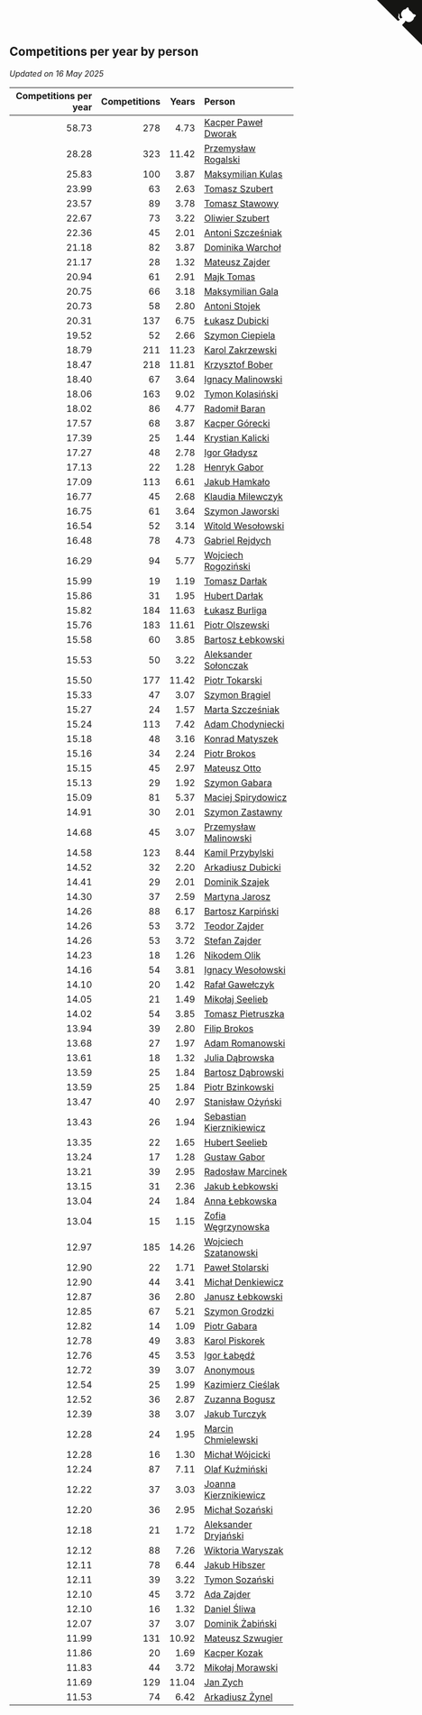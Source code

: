 ## Competitions per year by person

*Updated on 16 May 2025*

| Competitions per year | Competitions | Years | Person |
| ---: | ---: | ---: | :--- |
| 58.73 | 278 | 4.73 | [Kacper Paweł Dworak](https://www.worldcubeassociation.org/persons/2020DWOR01) |
| 28.28 | 323 | 11.42 | [Przemysław Rogalski](https://www.worldcubeassociation.org/persons/2013ROGA02) |
| 25.83 | 100 | 3.87 | [Maksymilian Kulas](https://www.worldcubeassociation.org/persons/2021KULA02) |
| 23.99 | 63 | 2.63 | [Tomasz Szubert](https://www.worldcubeassociation.org/persons/2022SZUB02) |
| 23.57 | 89 | 3.78 | [Tomasz Stawowy](https://www.worldcubeassociation.org/persons/2021STAW01) |
| 22.67 | 73 | 3.22 | [Oliwier Szubert](https://www.worldcubeassociation.org/persons/2022SZUB01) |
| 22.36 | 45 | 2.01 | [Antoni Szcześniak](https://www.worldcubeassociation.org/persons/2023SZCZ04) |
| 21.18 | 82 | 3.87 | [Dominika Warchoł](https://www.worldcubeassociation.org/persons/2021WARC01) |
| 21.17 | 28 | 1.32 | [Mateusz Zajder](https://www.worldcubeassociation.org/persons/2024ZAJD01) |
| 20.94 | 61 | 2.91 | [Majk Tomas](https://www.worldcubeassociation.org/persons/2022TOMA05) |
| 20.75 | 66 | 3.18 | [Maksymilian Gala](https://www.worldcubeassociation.org/persons/2022GALA01) |
| 20.73 | 58 | 2.80 | [Antoni Stojek](https://www.worldcubeassociation.org/persons/2022STOJ03) |
| 20.31 | 137 | 6.75 | [Łukasz Dubicki](https://www.worldcubeassociation.org/persons/2018DUBI01) |
| 19.52 | 52 | 2.66 | [Szymon Ciepiela](https://www.worldcubeassociation.org/persons/2022CIEP01) |
| 18.79 | 211 | 11.23 | [Karol Zakrzewski](https://www.worldcubeassociation.org/persons/2014ZAKR01) |
| 18.47 | 218 | 11.81 | [Krzysztof Bober](https://www.worldcubeassociation.org/persons/2013BOBE01) |
| 18.40 | 67 | 3.64 | [Ignacy Malinowski](https://www.worldcubeassociation.org/persons/2021MALI02) |
| 18.06 | 163 | 9.02 | [Tymon Kolasiński](https://www.worldcubeassociation.org/persons/2016KOLA02) |
| 18.02 | 86 | 4.77 | [Radomił Baran](https://www.worldcubeassociation.org/persons/2020BARA02) |
| 17.57 | 68 | 3.87 | [Kacper Górecki](https://www.worldcubeassociation.org/persons/2021GORE01) |
| 17.39 | 25 | 1.44 | [Krystian Kalicki](https://www.worldcubeassociation.org/persons/2023KALI10) |
| 17.27 | 48 | 2.78 | [Igor Gładysz](https://www.worldcubeassociation.org/persons/2022GLAD01) |
| 17.13 | 22 | 1.28 | [Henryk Gabor](https://www.worldcubeassociation.org/persons/2024GABO02) |
| 17.09 | 113 | 6.61 | [Jakub Hamkało](https://www.worldcubeassociation.org/persons/2018HAMK01) |
| 16.77 | 45 | 2.68 | [Klaudia Milewczyk](https://www.worldcubeassociation.org/persons/2022MILE05) |
| 16.75 | 61 | 3.64 | [Szymon Jaworski](https://www.worldcubeassociation.org/persons/2021JAWO01) |
| 16.54 | 52 | 3.14 | [Witold Wesołowski](https://www.worldcubeassociation.org/persons/2022WESO01) |
| 16.48 | 78 | 4.73 | [Gabriel Rejdych](https://www.worldcubeassociation.org/persons/2020REJD01) |
| 16.29 | 94 | 5.77 | [Wojciech Rogoziński](https://www.worldcubeassociation.org/persons/2019ROGO04) |
| 15.99 | 19 | 1.19 | [Tomasz Darłak](https://www.worldcubeassociation.org/persons/2024DARL01) |
| 15.86 | 31 | 1.95 | [Hubert Darłak](https://www.worldcubeassociation.org/persons/2023DARL03) |
| 15.82 | 184 | 11.63 | [Łukasz Burliga](https://www.worldcubeassociation.org/persons/2013BURL01) |
| 15.76 | 183 | 11.61 | [Piotr Olszewski](https://www.worldcubeassociation.org/persons/2013OLSZ02) |
| 15.58 | 60 | 3.85 | [Bartosz Łebkowski](https://www.worldcubeassociation.org/persons/2021LEBK01) |
| 15.53 | 50 | 3.22 | [Aleksander Sołonczak](https://www.worldcubeassociation.org/persons/2022SOLO01) |
| 15.50 | 177 | 11.42 | [Piotr Tokarski](https://www.worldcubeassociation.org/persons/2013TOKA01) |
| 15.33 | 47 | 3.07 | [Szymon Brągiel](https://www.worldcubeassociation.org/persons/2022BRAG03) |
| 15.27 | 24 | 1.57 | [Marta Szcześniak](https://www.worldcubeassociation.org/persons/2023SZCZ07) |
| 15.24 | 113 | 7.42 | [Adam Chodyniecki](https://www.worldcubeassociation.org/persons/2017CHOD02) |
| 15.18 | 48 | 3.16 | [Konrad Matyszek](https://www.worldcubeassociation.org/persons/2022MATY02) |
| 15.16 | 34 | 2.24 | [Piotr Brokos](https://www.worldcubeassociation.org/persons/2023BROK01) |
| 15.15 | 45 | 2.97 | [Mateusz Otto](https://www.worldcubeassociation.org/persons/2022OTTO01) |
| 15.13 | 29 | 1.92 | [Szymon Gabara](https://www.worldcubeassociation.org/persons/2023GABA01) |
| 15.09 | 81 | 5.37 | [Maciej Spirydowicz](https://www.worldcubeassociation.org/persons/2020SPIR01) |
| 14.91 | 30 | 2.01 | [Szymon Zastawny](https://www.worldcubeassociation.org/persons/2023ZAST01) |
| 14.68 | 45 | 3.07 | [Przemysław Malinowski](https://www.worldcubeassociation.org/persons/2022MALI01) |
| 14.58 | 123 | 8.44 | [Kamil Przybylski](https://www.worldcubeassociation.org/persons/2016PRZY01) |
| 14.52 | 32 | 2.20 | [Arkadiusz Dubicki](https://www.worldcubeassociation.org/persons/2023DUBI01) |
| 14.41 | 29 | 2.01 | [Dominik Szajek](https://www.worldcubeassociation.org/persons/2023SZAJ01) |
| 14.30 | 37 | 2.59 | [Martyna Jarosz](https://www.worldcubeassociation.org/persons/2022JARO01) |
| 14.26 | 88 | 6.17 | [Bartosz Karpiński](https://www.worldcubeassociation.org/persons/2019KARP03) |
| 14.26 | 53 | 3.72 | [Teodor Zajder](https://www.worldcubeassociation.org/persons/2021ZAJD03) |
| 14.26 | 53 | 3.72 | [Stefan Zajder](https://www.worldcubeassociation.org/persons/2021ZAJD02) |
| 14.23 | 18 | 1.26 | [Nikodem Olik](https://www.worldcubeassociation.org/persons/2024OLIK01) |
| 14.16 | 54 | 3.81 | [Ignacy Wesołowski](https://www.worldcubeassociation.org/persons/2021WESO01) |
| 14.10 | 20 | 1.42 | [Rafał Gawełczyk](https://www.worldcubeassociation.org/persons/2023GAWE01) |
| 14.05 | 21 | 1.49 | [Mikołaj Seelieb](https://www.worldcubeassociation.org/persons/2023SEEL04) |
| 14.02 | 54 | 3.85 | [Tomasz Pietruszka](https://www.worldcubeassociation.org/persons/2021PIET01) |
| 13.94 | 39 | 2.80 | [Filip Brokos](https://www.worldcubeassociation.org/persons/2022BROK03) |
| 13.68 | 27 | 1.97 | [Adam Romanowski](https://www.worldcubeassociation.org/persons/2023ROMA10) |
| 13.61 | 18 | 1.32 | [Julia Dąbrowska](https://www.worldcubeassociation.org/persons/2024DABR01) |
| 13.59 | 25 | 1.84 | [Bartosz Dąbrowski](https://www.worldcubeassociation.org/persons/2023DABR07) |
| 13.59 | 25 | 1.84 | [Piotr Bzinkowski](https://www.worldcubeassociation.org/persons/2023BZIN01) |
| 13.47 | 40 | 2.97 | [Stanisław Ożyński](https://www.worldcubeassociation.org/persons/2022OZYN01) |
| 13.43 | 26 | 1.94 | [Sebastian Kierznikiewicz](https://www.worldcubeassociation.org/persons/2023KIER02) |
| 13.35 | 22 | 1.65 | [Hubert Seelieb](https://www.worldcubeassociation.org/persons/2023SEEL02) |
| 13.24 | 17 | 1.28 | [Gustaw Gabor](https://www.worldcubeassociation.org/persons/2024GABO01) |
| 13.21 | 39 | 2.95 | [Radosław Marcinek](https://www.worldcubeassociation.org/persons/2022MARC05) |
| 13.15 | 31 | 2.36 | [Jakub Łebkowski](https://www.worldcubeassociation.org/persons/2023LEBK01) |
| 13.04 | 24 | 1.84 | [Anna Łebkowska](https://www.worldcubeassociation.org/persons/2023LEBK04) |
| 13.04 | 15 | 1.15 | [Zofia Węgrzynowska](https://www.worldcubeassociation.org/persons/2024WEGR01) |
| 12.97 | 185 | 14.26 | [Wojciech Szatanowski](https://www.worldcubeassociation.org/persons/2011SZAT01) |
| 12.90 | 22 | 1.71 | [Paweł Stolarski](https://www.worldcubeassociation.org/persons/2023STOL04) |
| 12.90 | 44 | 3.41 | [Michał Denkiewicz](https://www.worldcubeassociation.org/persons/2021DENK01) |
| 12.87 | 36 | 2.80 | [Janusz Łebkowski](https://www.worldcubeassociation.org/persons/2022LEBK01) |
| 12.85 | 67 | 5.21 | [Szymon Grodzki](https://www.worldcubeassociation.org/persons/2020GROD01) |
| 12.82 | 14 | 1.09 | [Piotr Gabara](https://www.worldcubeassociation.org/persons/2024GABA02) |
| 12.78 | 49 | 3.83 | [Karol Piskorek](https://www.worldcubeassociation.org/persons/2021PISK01) |
| 12.76 | 45 | 3.53 | [Igor Łabędź](https://www.worldcubeassociation.org/persons/2021LABE01) |
| 12.72 | 39 | 3.07 | [Anonymous](https://www.worldcubeassociation.org/persons/2022ANON03) |
| 12.54 | 25 | 1.99 | [Kazimierz Cieślak](https://www.worldcubeassociation.org/persons/2023CIES01) |
| 12.52 | 36 | 2.87 | [Zuzanna Bogusz](https://www.worldcubeassociation.org/persons/2022BOGU01) |
| 12.39 | 38 | 3.07 | [Jakub Turczyk](https://www.worldcubeassociation.org/persons/2022TURC02) |
| 12.28 | 24 | 1.95 | [Marcin Chmielewski](https://www.worldcubeassociation.org/persons/2023CHMI01) |
| 12.28 | 16 | 1.30 | [Michał Wójcicki](https://www.worldcubeassociation.org/persons/2024WOJC01) |
| 12.24 | 87 | 7.11 | [Olaf Kuźmiński](https://www.worldcubeassociation.org/persons/2018KUZM02) |
| 12.22 | 37 | 3.03 | [Joanna Kierznikiewicz](https://www.worldcubeassociation.org/persons/2022KIER01) |
| 12.20 | 36 | 2.95 | [Michał Sozański](https://www.worldcubeassociation.org/persons/2022SOZA02) |
| 12.18 | 21 | 1.72 | [Aleksander Dryjański](https://www.worldcubeassociation.org/persons/2023DRYJ01) |
| 12.12 | 88 | 7.26 | [Wiktoria Waryszak](https://www.worldcubeassociation.org/persons/2018WARY01) |
| 12.11 | 78 | 6.44 | [Jakub Hibszer](https://www.worldcubeassociation.org/persons/2018HIBS01) |
| 12.11 | 39 | 3.22 | [Tymon Sozański](https://www.worldcubeassociation.org/persons/2022SOZA01) |
| 12.10 | 45 | 3.72 | [Ada Zajder](https://www.worldcubeassociation.org/persons/2021ZAJD01) |
| 12.10 | 16 | 1.32 | [Daniel Śliwa](https://www.worldcubeassociation.org/persons/2024SLIW01) |
| 12.07 | 37 | 3.07 | [Dominik Żabiński](https://www.worldcubeassociation.org/persons/2022ZABI01) |
| 11.99 | 131 | 10.92 | [Mateusz Szwugier](https://www.worldcubeassociation.org/persons/2014SZWU01) |
| 11.86 | 20 | 1.69 | [Kacper Kozak](https://www.worldcubeassociation.org/persons/2023KOZA05) |
| 11.83 | 44 | 3.72 | [Mikołaj Morawski](https://www.worldcubeassociation.org/persons/2021MORA01) |
| 11.69 | 129 | 11.04 | [Jan Zych](https://www.worldcubeassociation.org/persons/2014ZYCH01) |
| 11.53 | 74 | 6.42 | [Arkadiusz Żynel](https://www.worldcubeassociation.org/persons/2018ZYNE01) |


<a href="https://github.com/maxidragon/wca_statistics_pl" class="github-corner" aria-label="View source on Github"><svg width="80" height="80" viewBox="0 0 250 250" style="fill:#151513; color:#fff; position: absolute; top: 0; border: 0; right: 0;" aria-hidden="true"><path d="M0,0 L115,115 L130,115 L142,142 L250,250 L250,0 Z"></path><path d="M128.3,109.0 C113.8,99.7 119.0,89.6 119.0,89.6 C122.0,82.7 120.5,78.6 120.5,78.6 C119.2,72.0 123.4,76.3 123.4,76.3 C127.3,80.9 125.5,87.3 125.5,87.3 C122.9,97.6 130.6,101.9 134.4,103.2" fill="currentColor" style="transform-origin: 130px 106px;" class="octo-arm"></path><path d="M115.0,115.0 C114.9,115.1 118.7,116.5 119.8,115.4 L133.7,101.6 C136.9,99.2 139.9,98.4 142.2,98.6 C133.8,88.0 127.5,74.4 143.8,58.0 C148.5,53.4 154.0,51.2 159.7,51.0 C160.3,49.4 163.2,43.6 171.4,40.1 C171.4,40.1 176.1,42.5 178.8,56.2 C183.1,58.6 187.2,61.8 190.9,65.4 C194.5,69.0 197.7,73.2 200.1,77.6 C213.8,80.2 216.3,84.9 216.3,84.9 C212.7,93.1 206.9,96.0 205.4,96.6 C205.1,102.4 203.0,107.8 198.3,112.5 C181.9,128.9 168.3,122.5 157.7,114.1 C157.9,116.9 156.7,120.9 152.7,124.9 L141.0,136.5 C139.8,137.7 141.6,141.9 141.8,141.8 Z" fill="currentColor" class="octo-body"></path></svg></a><style>.github-corner:hover .octo-arm{animation:octocat-wave 560ms ease-in-out}@keyframes octocat-wave{0%,100%{transform:rotate(0)}20%,60%{transform:rotate(-25deg)}40%,80%{transform:rotate(10deg)}}@media (max-width:500px){.github-corner:hover .octo-arm{animation:none}.github-corner .octo-arm{animation:octocat-wave 560ms ease-in-out}}</style>
